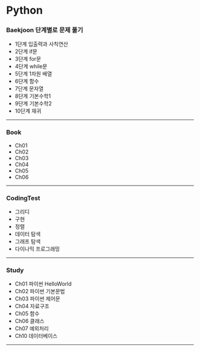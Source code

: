 # Python

### Baekjoon 단계별로 문제 풀기
- 1단계 입출력과 사칙연산
- 2단계 if문
- 3단계 for문
- 4단계 while문
- 5단계 1차원 배열
- 6단계 함수
- 7단계 문자열
- 8단계 기본수학1
- 9단계 기본수학2
- 10단계 재귀
------
### Book
- Ch01
- Ch02
- Ch03
- Ch04
- Ch05
- Ch06
------
### CodingTest
- 그리디
- 구현
- 정렬
- 데이터 탐색
- 그래프 탐색
- 다이나믹 프로그래밍
------
### Study
- Ch01 파이썬 HelloWorld
- Ch02 파이썬 기본문법
- Ch03 파이썬 제어문
- Ch04 자료구조
- Ch05 함수
- Ch06 클래스
- Ch07 예외처리
- Ch10 데이터베이스
------
